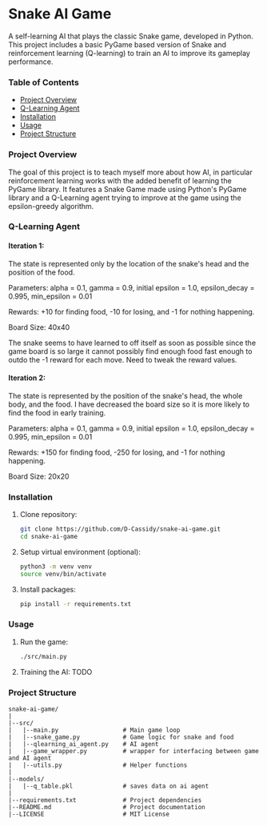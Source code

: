 # Snake AI Game

A self-learning AI that plays the classic Snake game, developed in Python. This project includes a basic 
PyGame based version of Snake and reinforcement learning (Q-learning) to train an AI to improve its gameplay performance.

### Table of Contents
- [Project Overview](#project-overview)
- [Q-Learning Agent](#q-learning-agent)
- [Installation](#installation)
- [Usage](#usage)
- [Project Structure](#project-structure)

### Project Overview
The goal of this project is to teach myself more about how AI, in particular reinforcement learning works with 
the added benefit of learning the PyGame library. It features a Snake Game made using Python's PyGame library 
and a Q-Learning agent trying to improve at the game using the epsilon-greedy algorithm.

### Q-Learning Agent
#### Iteration 1:
The state is represented only by the location of the snake's head and the position of the food.

Parameters: alpha = 0.1, gamma = 0.9, initial epsilon = 1.0, epsilon_decay = 0.995, min_epsilon = 0.01

Rewards: +10 for finding food, -10 for losing, and -1 for nothing happening.

Board Size: 40x40

The snake seems to have learned to off itself as soon as possible since the game board is so large it 
cannot possibly find enough food fast enough to outdo the -1 reward for each move. Need to tweak the reward values.

#### Iteration 2:
The state is represented by the position of the snake's head, the whole body, and the food.
I have decreased the board size so it is more likely to find the food in early training.

Parameters: alpha = 0.1, gamma = 0.9, initial epsilon = 1.0, epsilon_decay = 0.995, min_epsilon = 0.01

Rewards: +150 for finding food, -250 for losing, and -1 for nothing happening.

Board Size: 20x20

### Installation
1. Clone repository:
    ```bash
    git clone https://github.com/D-Cassidy/snake-ai-game.git
    cd snake-ai-game
    ```

2. Setup virtual environment (optional):
    ```bash
    python3 -m venv venv
    source venv/bin/activate
    ```

3. Install packages:
    ```bash
    pip install -r requirements.txt
    ```

### Usage
1. Run the game:
    ```bash
    ./src/main.py
    ```

2. Training the AI:
    TODO

### Project Structure
```plaintext
snake-ai-game/
|
|--src/
|   |--main.py                  # Main game loop
|   |--snake_game.py            # Game logic for snake and food
|   |--qlearning_ai_agent.py    # AI agent
|   |--game_wrapper.py          # wrapper for interfacing between game and AI agent
|   |--utils.py                 # Helper functions
|
|--models/
|   |--q_table.pkl              # saves data on ai agent
|
|--requirements.txt             # Project dependencies
|--README.md                    # Project documentation
|--LICENSE                      # MIT License
```
